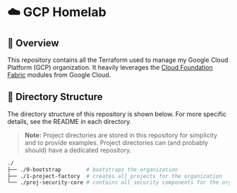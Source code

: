 # :cloud: GCP Homelab

## :book: Overview
This repository contains all the Terraform used to manage my Google Cloud Platform (GCP) organization. It heavily leverages the [Cloud Foundation Fabric](https://github.com/GoogleCloudPlatform/cloud-foundation-fabric) modules from Google Cloud.

## :open_file_folder: Directory Structure
The directory structure of this repository is shown below. For more specific details, see the README in each directory.

> **Note:** Project directories are stored in this repository for simplicity and to provide examples. Project directories can (and probably should) have a dedicated repository.

```bash
./
├── ./0-bootstrap        # bootstraps the organization
├── ./1-project-factory  # creates all projects for the organization
└── ./proj-security-core # contains all security components for the organization
```